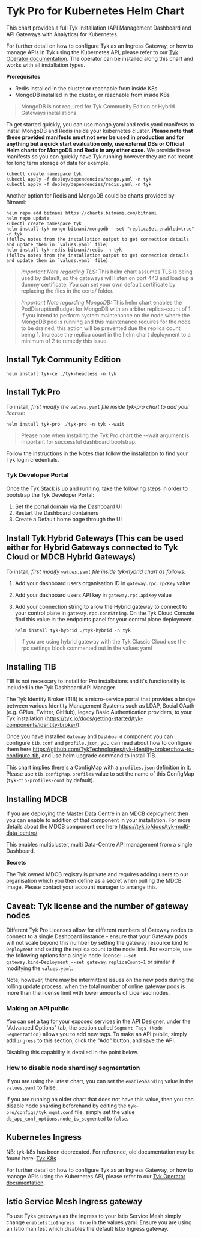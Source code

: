 # Tyk Pro for Kubernetes Helm Chart

This chart provides a full Tyk Installation (API Management Dashboard and API Gateways with Analytics) for Kubernetes.

For further detail on how to configure Tyk as an Ingress Gateway, or how to manage APIs in Tyk using the Kubernetes API, please refer to our [Tyk Operator documentation](https://github.com/TykTechnologies/tyk-operator/). The operator can be installed along this chart and works with all installation types.

**Prerequisites**

- Redis installed in the cluster or reachable from inside K8s
- MongoDB installed in the cluster, or reachable from inside K8s

> MongoDB is not required for Tyk Community Edition or Hybrid Gateways installations

To get started quickly, you can use mongo.yaml and redis.yaml manifests to install MongoDB and Redis inside your kubernetes cluster.
**Please note that these provided manifests must not ever be used in production and for anything but a quick start evaluation only, use external DBs or Official Helm charts for MongoDB and Redis in any other case.**
We provide these manifests so you can quickly have Tyk running however they are not meant for long term storage of data for example.

	kubectl create namespace tyk
	kubectl apply -f deploy/dependencies/mongo.yaml -n tyk
	kubectl apply -f deploy/dependencies/redis.yaml -n tyk

Another option for Redis and MongoDB could be charts provided by Bitnami:

	helm repo add bitnami https://charts.bitnami.com/bitnami
	helm repo update
	kubectl create namespace tyk
	helm install tyk-mongo bitnami/mongodb --set "replicaSet.enabled=true" -n tyk
	(follow notes from the installation output to get connection details and update them in `values.yaml` file)
	helm install tyk-redis bitnami/redis -n tyk
	(follow notes from the installation output to get connection details and update them in `values.yaml` file)


> *Important Note regarding TLS:* This helm chart assumes TLS is being used by default, so the gateways will listen on port 443 and load up a dummy certificate. You can set your own default certificate by replacing the files in the certs/ folder.

> *Important Note regarding MongoDB:* This helm chart enables the PodDisruptionBudget for MongoDB with an arbiter replica-count of 1.  If you intend to perform system maintenance on the node where the MongoDB pod is running and this maintenance requires for the node to be drained, this action will be prevented due the replica count being 1.  Increase the replica count in the helm chart deployment to a minimum of 2 to remedy this issue.

## Install Tyk Community Edition


	helm install tyk-ce ./tyk-headless -n tyk


## Install Tyk Pro
To install, *first modify the `values.yaml` file inside tyk-pro chart to add your license*:

	helm install tyk-pro ./tyk-pro -n tyk --wait

> Please note when installing the Tyk Pro chart the --wait argument is important for successful dashboard bootstrap.

Follow the instructions in the Notes that follow the installation to find your Tyk login credentials.

### Tyk Developer Portal

Once the Tyk Stack is up and running, take the following steps in order to bootstrap the Tyk Developer Portal:
1. Set the portal domain via the Dashboard UI
2. Restart the Dashboard containers
3. Create a Default home page through the UI

## Install Tyk Hybrid Gateways (This can be used either for Hybrid Gateways connected to Tyk Cloud or MDCB Hybrid Gateways)

To install, *first modify `values.yaml` file inside tyk-hybrid chart as follows:*
1. Add your dashboard users organisation ID in `gateway.rpc.rpcKey` value
2. Add your dashboard users API key in `gateway.rpc.apiKey` value
3. Add your connection string to allow the Hybrid gateway to connect to your control plane in `gateway.rpc.connString`. On the Tyk Cloud Console find this value in the endpoints panel for your control plane deployment.

	`helm install tyk-hybrid ./tyk-hybrid -n tyk`

> If you are using hybrid gateway with the Tyk Classic Cloud use the rpc settings block commented out in the values yaml


## Installing TIB

TIB is not necessary to install for Pro installations and it's functionality is included in the Tyk Dashboard API Manager.

The Tyk Identity Broker (TIB) is a micro-service portal that provides a bridge between various Identity Management Systems such as LDAP, Social OAuth (e.g. GPlus, Twitter, GitHub), legacy Basic Authentication providers, to your Tyk installation (https://tyk.io/docs/getting-started/tyk-components/identity-broker/).

Once you have installed `Gateway` and `Dashboard` component you can configure `tib.conf` and `profile.json`, you can read about how to configure them here https://github.com/TykTechnologies/tyk-identity-broker#how-to-configure-tib, and use helm upgrade command to install TIB.

This chart implies there's a ConfigMap with a `profiles.json` definition in it. Please use `tib.configMap.profiles` value to set the name of this ConfigMap (`tyk-tib-profiles-conf` by default).

## Installing MDCB

If you are deploying the Master Data Centre in an MDCB deployment then you can enable to addition of that component in your installation. For more details about the MDCB component see here https://tyk.io/docs/tyk-multi-data-centre/

This enables multicluster, multi Data-Centre API management from a single Dashboard.

**Secrets**

The Tyk owned MDCB registry is private and requires adding users to our organisation which you then define as a secret when pulling the MDCB image. Please contact your account manager to arrange this.



## Caveat: Tyk license and the number of gateway nodes

Different Tyk Pro Licenses allow for different numbers of Gateway nodes to connect to a single Dashboard instance - ensure that your Gateway pods will not scale beyond this number by setting the gateway resource kind to `Deployment` and setting the replica count to the node limit. For example, use the following options for a single node license: `--set gateway.kind=Deployment --set gateway.replicaCount=1` or similar if modifying the `values.yaml`.

Note, however, there may be intermittent issues on the new pods during the rolling update process, when the total number of online gateway pods is more than the license limit with lower amounts of Licensed nodes.

### Making an API public

You can set a tag for your exposed services in the API Designer, under the "Advanced Options" tab, the section called `Segment Tags (Node Segmentation)` allows you to add new tags. To make an API public, simply add `ingress` to this section, click the "Add" button, and save the API.

Disabling this capability is detailed in the point below.

### How to disable node sharding/ segmentation

If you are using the latest chart, you can set the `enableSharding` value in the `values.yaml` to false.

If you are running an older chart that does not have this value, then you can disable node sharding beforehand by editing the `tyk-pro/configs/tyk_mgmt.conf` file, simply set the value `db_app_conf_options.node_is_segmented` to `false`.

## Kubernetes Ingress

NB: tyk-k8s has been deprecated. For reference, old documentation may be found here: [Tyk K8s](https://github.com/TykTechnologies/tyk-k8s)

For further detail on how to configure Tyk as an Ingress Gateway, or how to manage APIs using the Kubernetes API, please refer to our [Tyk Operator documentation](https://github.com/TykTechnologies/tyk-operator/).

## Istio Service Mesh Ingress gateway

To use Tyks gateways as the ingress to your Istio Service Mesh simply change `enableIstioIngress: true` in the values.yaml. Ensure you are using an Istio manifest which disables the default Istio Ingress gateway.
